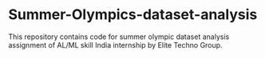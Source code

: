 # Summer-Olympics-dataset-analysis
This repository contains code for summer olympic dataset analysis assignment of AL/ML skill India internship by Elite Techno Group.
